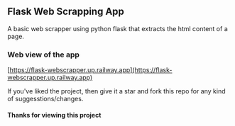 ## Flask Web Scrapping App

A basic web scrapper using python flask that extracts the html content of a page.

### Web view of the app
[https://flask-webscrapper.up.railway.app](https://flask-webscrapper.up.railway.app)

If you've liked the project, then give it a star and fork this repo for any kind of suggesstions/changes.
#### Thanks for viewing this project